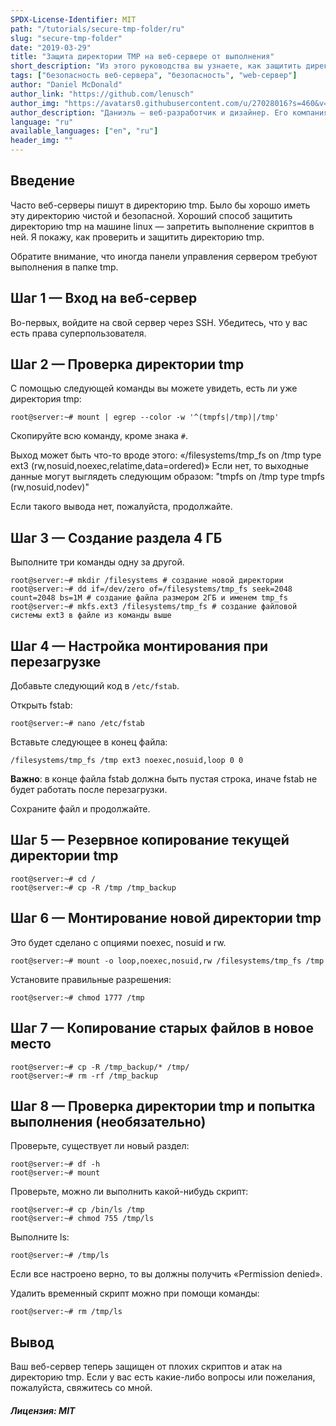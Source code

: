 ```yaml
---
SPDX-License-Identifier: MIT
path: "/tutorials/secure-tmp-folder/ru"
slug: "secure-tmp-folder"
date: "2019-03-29"
title: "Защита директории TMP на веб-сервере от выполнения"
short_description: "Из этого руководства вы узнаете, как защитить директорию tmp на веб-сервере от выполнения скриптов"
tags: ["безопасность веб-сервера", "безопасность", "web-сервер"]
author: "Daniel McDonald"
author_link: "https://github.com/lenusch"
author_img: "https://avatars0.githubusercontent.com/u/27028016?s=460&v=4"
author_description: "Даниэль — веб-разработчик и дизайнер. Его компания была основана в 2013 году"
language: "ru"
available_languages: ["en", "ru"]
header_img: ""
---
```



## Введение

Часто веб-серверы пишут в директорию tmp. Было бы хорошо иметь эту директорию чистой и безопасной.
Хороший способ защитить директорию tmp на машине linux — запретить выполнение скриптов в ней. Я покажу, как проверить и защитить директорию tmp.

Обратите внимание, что иногда панели управления сервером требуют выполнения в папке tmp.

## Шаг 1 — Вход на веб-сервер

Во-первых, войдите на свой сервер через SSH.
Убедитесь, что у вас есть права суперпользователя.

## Шаг 2 — Проверка директории tmp

С помощью следующей команды вы можете увидеть, есть ли уже директория tmp:

```console
root@server:~# mount | egrep --color -w '^(tmpfs|/tmp)|/tmp'
```

Скопируйте всю команду, кроме знака `#`.

Выход может быть что-то вроде этого: «/filesystems/tmp_fs on /tmp type ext3 (rw,nosuid,noexec,relatime,data=ordered)»
Если нет, то выходные данные могут выглядеть следующим образом: "tmpfs on /tmp type tmpfs (rw,nosuid,nodev)"

Если такого вывода нет, пожалуйста, продолжайте.

## Шаг 3 — Создание раздела 4 ГБ

Выполните три команды одну за другой.

```console
root@server:~# mkdir /filesystems # создание новой директории
root@server:~# dd if=/dev/zero of=/filesystems/tmp_fs seek=2048 count=2048 bs=1M # создание файла размером 2ГБ и именем tmp_fs
root@server:~# mkfs.ext3 /filesystems/tmp_fs # создание файловой системы ext3 в файле из команды выше
```

## Шаг 4 — Настройка монтирования при перезагрузке

Добавьте следующий код в `/etc/fstab`.

Открыть fstab:

```console
root@server:~# nano /etc/fstab
```

Вставьте следующее в конец файла:

```fstab
/filesystems/tmp_fs /tmp ext3 noexec,nosuid,loop 0 0
```

**Важно**: в конце файла fstab должна быть пустая строка, иначе fstab не будет работать после перезагрузки.

Сохраните файл и продолжайте.

## Шаг 5 — Резервное копирование текущей директории tmp

```console
root@server:~# cd /
root@server:~# cp -R /tmp /tmp_backup
```

## Шаг 6 — Монтирование новой директории tmp

Это будет сделано с опциями noexec, nosuid и rw.

```console
root@server:~# mount -o loop,noexec,nosuid,rw /filesystems/tmp_fs /tmp
```

Установите правильные разрешения:

```console
root@server:~# chmod 1777 /tmp
```

## Шаг 7 — Копирование старых файлов в новое место

```console
root@server:~# cp -R /tmp_backup/* /tmp/
root@server:~# rm -rf /tmp_backup
```

## Шаг 8 — Проверка директории tmp и попытка выполнения (необязательно)

Проверьте, существует ли новый раздел:

```console
root@server:~# df -h
root@server:~# mount
```

Проверьте, можно ли выполнить какой-нибудь скрипт:

```console
root@server:~# cp /bin/ls /tmp
root@server:~# chmod 755 /tmp/ls
```

Выполните ls:

```console
root@server:~# /tmp/ls
```

Если все настроено верно, то вы должны получить «Permission denied».

Удалить временный скрипт можно при помощи команды:

```console
root@server:~# rm /tmp/ls
```

## Вывод

Ваш веб-сервер теперь защищен от плохих скриптов и атак на директорию tmp. Если у вас есть какие-либо вопросы или пожелания, пожалуйста, свяжитесь со мной.

##### Лицензия: MIT

<!---

Contributor's Certificate of Origin

By making a contribution to this project, I certify that:

(a) The contribution was created in whole or in part by me and I have
    the right to submit it under the license indicated in the file; or

(b) The contribution is based upon previous work that, to the best of my
    knowledge, is covered under an appropriate license and I have the
    right under that license to submit that work with modifications,
    whether created in whole or in part by me, under the same license
    (unless I am permitted to submit under a different license), as
    indicated in the file; or

(c) The contribution was provided directly to me by some other person
    who certified (a), (b) or (c) and I have not modified it.

(d) I understand and agree that this project and the contribution are
    public and that a record of the contribution (including all personal
    information I submit with it, including my sign-off) is maintained
    indefinitely and may be redistributed consistent with this project
    or the license(s) involved.

Signed-off-by: Daniel McDonald - mail@danielmcdonald.de

-->

